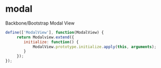 modal
=====

Backbone/Bootstrap Modal View

```js
define(['ModalView'], function(ModalView) {
     return Modalview.extend({
        initialize: function() {
            ModalView.prototype.initialize.apply(this, arguments);
        }
     });
});
```
